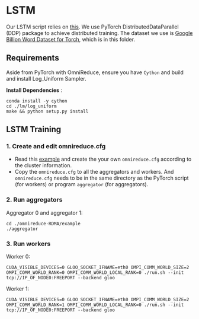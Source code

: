 # LSTM
Our LSTM script relies on [this](https://github.com/rdspring1/PyTorch_GBW_LM). We use PyTorch DistributedDataParallel (DDP) package to achieve distributed training. The dataset we use is [Google Billion Word Dataset for Torch](http://lisaweb.iro.umontreal.ca/transfert/lisa/users/leonardn/billionwords.tar.gz), which is in this folder.

## Requirements
Aside from PyTorch with OmniReduce, ensure you have `Cython` and build and install Log_Uniform Sampler.

**Install Dependencies** :

    conda install -y cython
    cd ./lm/log_uniform
    make && python setup.py install

## LSTM Training
### 1. Create and edit omnireduce.cfg
- Read this [example](https://github.com/sands-lab/omnireduce/tree/master/omnireduce-RDMA/example) and create the your own `omnireduce.cfg` according to the cluster information.
- Copy the `omnireduce.cfg` to all the aggregators and workers. And `omnireduce.cfg` needs to be in the same directory as the PyTorch script (for workers) or program `aggregator` (for aggregators).
### 2. Run aggregators
Aggregator 0 and aggregator 1:

    cd ./omnireduce-RDMA/example
    ./aggregator

### 3. Run workers
Worker 0:

    CUDA_VISIBLE_DEVICES=0 GLOO_SOCKET_IFNAME=eth0 OMPI_COMM_WORLD_SIZE=2 OMPI_COMM_WORLD_RANK=0 OMPI_COMM_WORLD_LOCAL_RANK=0 ./run.sh --init tcp://IP_OF_NODE0:FREEPORT --backend gloo

Worker 1:

    CUDA_VISIBLE_DEVICES=0 GLOO_SOCKET_IFNAME=eth0 OMPI_COMM_WORLD_SIZE=2 OMPI_COMM_WORLD_RANK=1 OMPI_COMM_WORLD_LOCAL_RANK=0 ./run.sh --init tcp://IP_OF_NODE0:FREEPORT --backend gloo
